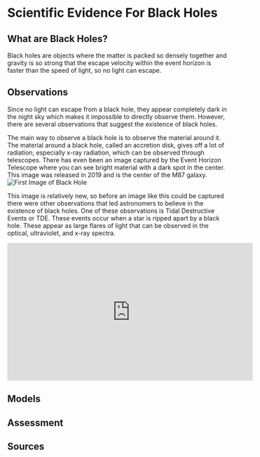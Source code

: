 # Scientific Evidence For Black Holes

## What are Black Holes?
Black holes are objects where the matter is packed so densely together and gravity is so strong that the escape velocity within the event horizon is faster than the speed of light, so no light can escape.

## Observations
Since no light can escape from a black hole, they appear completely dark in the night sky which makes it impossible to directly observe them. However, there are several observations that suggest the existence of black holes.

The main way to observe a black hole is to observe the material around it. The material around a black hole, called an accretion disk, gives off a lot of radiation, especially x-ray radiation, which can be observed through telescopes. There has even been an image captured by the Event Horizon Telescope where you can see bright material with a dark spot in the center. This image was released in 2019 and is the center of the M87 galaxy.
<img src="{{ site.baseurl }}/assets/images/blackhole_1600.jpg" alt="First Image of Black Hole" />

This image is relatively new, so before an image like this could be captured there were other observations that led astronomers to believe in the existence of black holes. One of these observations is Tidal Destructive Events or TDE. These events occur when a star is ripped apart by a black hole. These appear as large flares of light that can be observed in the optical, ultraviolet, and x-ray spectra.

<iframe width="560" height="315" src="https://www.youtube.com/embed/495OIRMV-1c&t=19s" 
        title="YouTube video player" frameborder="0" 
        allow="accelerometer; autoplay; clipboard-write; encrypted-media; gyroscope; picture-in-picture" 
        allowfullscreen></iframe>

## Models

## Assessment

## Sources
